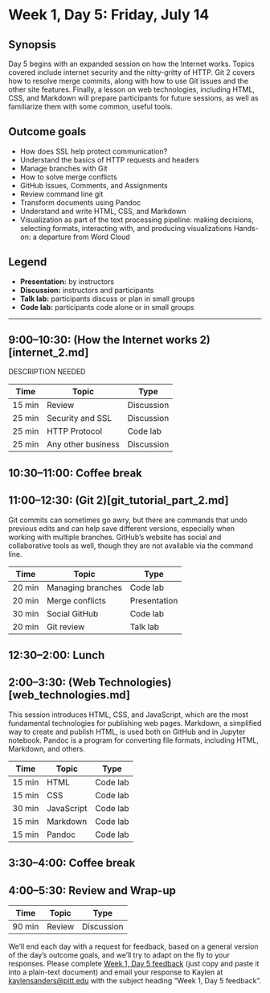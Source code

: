 # Week 1, Day 5: Friday, July 14
## Synopsis

Day 5 begins with an expanded session on how the Internet works. Topics covered include internet security and the nitty-gritty of HTTP. Git 2 covers how to resolve merge commits, along with how to use Git issues and the other site features. Finally, a lesson on web technologies, including HTML, CSS, and Markdown will prepare participants for future sessions, as well as familiarize them with some common, useful tools.

## Outcome goals
* How does SSL help protect communication?
* Understand the basics of HTTP requests and headers
* Manage branches with Git
* How to solve merge conflicts
* GitHub Issues, Comments, and Assignments
* Review command line git
* Transform documents using Pandoc
* Understand and write HTML, CSS, and Markdown
* Visualization as part of the text processing pipeline: making decisions, selecting formats, interacting with, and producing visualizations Hands-on: a departure from Word Cloud
## Legend

* **Presentation:** by instructors
* **Discussion:** instructors and participants
* **Talk lab:** participants discuss or plan in small groups
* **Code lab:** participants code alone or in small groups

* * *
## 9:00–10:30: (How the Internet works 2)[internet_2.md]

DESCRIPTION NEEDED

Time | Topic | Type
---- | ---- | ---- 
15 min | Review | Discussion
25 min | Security and SSL | Discussion
25 min | HTTP Protocol | Code lab
25 min | Any other business | Discussion

## 10:30–11:00: Coffee break

## 11:00–12:30: (Git 2)[git_tutorial_part_2.md]

Git commits can sometimes go awry, but there are commands that undo previous edits and can help save different versions, especially when working with multiple branches. GitHub’s website has social and collaborative tools as well, though they are not available via the command line.

Time | Topic | Type
---- | ---- | ---- 
20 min | Managing branches | Code lab
20 min | Merge conflicts | Presentation
30 min | Social GitHub | Code lab
20 min | Git review | Talk lab

## 12:30–2:00: Lunch

## 2:00–3:30: (Web Technologies)[web_technologies.md]

This session introduces HTML, CSS, and JavaScript, which are the most fundamental technologies for publishing web pages. Markdown, a simplified way to create and publish HTML, is used both on GitHub and in Jupyter notebook. Pandoc is a program for converting file formats, including HTML, Markdown, and others.

Time | Topic | Type
---- | ---- | ---- 
15 min | HTML | Code lab
15 min | CSS | Code lab
30 min | JavaScript | Code lab
15 min | Markdown | Code lab
15 min | Pandoc | Code lab

## 3:30–4:00: Coffee break

## 4:00–5:30: Review and Wrap-up

Time | Topic | Type
---- | ---- | ---- 
90 min | Review | Discussion

We’ll end each day with a request for feedback, based on a general version of the day’s outcome goals, and we’ll try to adapt on the fly to your responses. Please complete [Week 1, Day 5 feedback](week_1_day_5_feedback.md) (just copy and paste it into a plain-text document) and email your response to Kaylen at [kaylensanders@pitt.edu](mailto:kaylensanders@pitt.edu) with the subject heading “Week 1, Day 5 feedback”.